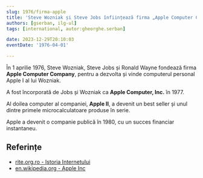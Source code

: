 ```yaml
---
slug: 1976/firma-apple
title: 'Steve Wozniak și Steve Jobs înființează firma „Apple Computer Company”'
authors: [gserban, ilg-ul]
tags: [international, autor:gheorghe.serban]

date: 2023-12-29T20:10:03
eventDate: '1976-04-01'

---
```


În 1 aprilie 1976, Steve Wozniak, Steve Jobs și Ronald Wayne fondează firma
**Apple Computer Company**, pentru a dezvolta și vinde computerul personal
Apple I al lui Wozniak.

<!-- truncate -->

A fost încorporată de Jobs și Wozniak ca **Apple Computer, Inc.** în 1977.

Al doilea computer al companiei, **Apple II**, a devenit un best seller și
unul dintre primele microcalculatoare produse în serie.

Apple a devenit o companie publică în 1980, cu un succes financiar
instantaneu.

## Referințe

- [rite.org.ro - Istoria Internetului](https://rite.org.ro/istoria-internetului/)
- [en.wikipedia.org - Apple Inc](https://en.wikipedia.org/wiki/Apple_Inc.)
